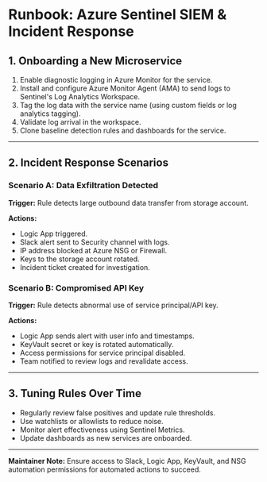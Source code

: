 # Runbook: Azure Sentinel SIEM & Incident Response

## 1. Onboarding a New Microservice

1. Enable diagnostic logging in Azure Monitor for the service.
2. Install and configure Azure Monitor Agent (AMA) to send logs to Sentinel's Log Analytics Workspace.
3. Tag the log data with the service name (using custom fields or log analytics tagging).
4. Validate log arrival in the workspace.
5. Clone baseline detection rules and dashboards for the service.

---

## 2. Incident Response Scenarios

### Scenario A: Data Exfiltration Detected

**Trigger:** Rule detects large outbound data transfer from storage account.

**Actions:**
- Logic App triggered.
- Slack alert sent to Security channel with logs.
- IP address blocked at Azure NSG or Firewall.
- Keys to the storage account rotated.
- Incident ticket created for investigation.

### Scenario B: Compromised API Key

**Trigger:** Rule detects abnormal use of service principal/API key.

**Actions:**
- Logic App sends alert with user info and timestamps.
- KeyVault secret or key is rotated automatically.
- Access permissions for service principal disabled.
- Team notified to review logs and revalidate access.

---

## 3. Tuning Rules Over Time

- Regularly review false positives and update rule thresholds.
- Use watchlists or allowlists to reduce noise.
- Monitor alert effectiveness using Sentinel Metrics.
- Update dashboards as new services are onboarded.

---

**Maintainer Note:** Ensure access to Slack, Logic App, KeyVault, and NSG automation permissions for automated actions to succeed.